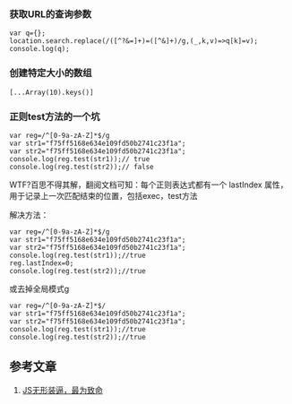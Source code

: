 ### 获取URL的查询参数

	var q={};
    location.search.replace(/([^?&=]+)=([^&]+)/g,(_,k,v)=>q[k]=v);
    console.log(q);

### 创建特定大小的数组

	[...Array(10).keys()]


### 正则test方法的一个坑

    var reg=/^[0-9a-zA-Z]*$/g
    var str1="f75ff5168e634e109fd50b2741c23f1a";
    var str2="f75ff5168e634e109fd50b2741c23f1a";
    console.log(reg.test(str1));// true
    console.log(reg.test(str2));// false

WTF?百思不得其解，翻阅文档可知：每个正则表达式都有一个 lastIndex 属性，用于记录上一次匹配结束的位置，包括exec，test方法

解决方法：

    var reg=/^[0-9a-zA-Z]*$/g
    var str1="f75ff5168e634e109fd50b2741c23f1a";
    var str2="f75ff5168e634e109fd50b2741c23f1a";
    console.log(reg.test(str1));//true
    reg.lastIndex=0;
    console.log(reg.test(str2));//true

或去掉全局模式g
    
    var reg=/^[0-9a-zA-Z]*$/
    var str1="f75ff5168e634e109fd50b2741c23f1a";
    var str2="f75ff5168e634e109fd50b2741c23f1a";
    console.log(reg.test(str1));//true
    console.log(reg.test(str2));//true
## 参考文章
1. [JS无形装逼，最为致命](https://mp.weixin.qq.com/s?__biz=MjM5MzUxNTgyMg==&mid=2455602546&idx=1&sn=afa8cc2bdce30e2b8311d6da69667b1c&chksm=b13cf533864b7c25c68e5cb7795e82681a0e0ebe789d44a6fd59d16b8182ef2df9b7d3df2765&mpshare=1&scene=23&srcid=#rd)